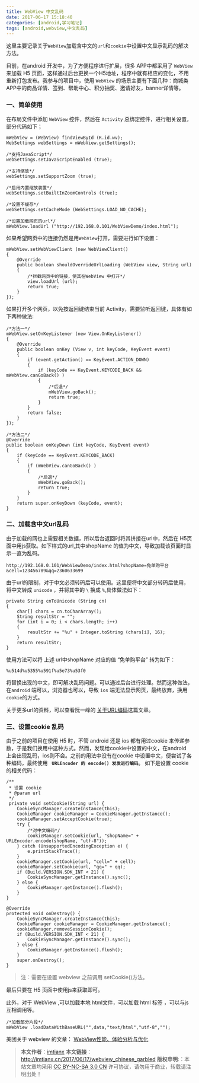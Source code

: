```yaml
---
title: WebView 中文乱码
date: 2017-06-17 15:18:40
categories: [android,学习笔记]
tags: [android,webview,中文乱码]
---
```



这里主要记录关于`WebView`加载含中文的`url`和`cookie`中设置中文显示乱码的解决方法。
<!--more-->
目前，在android 开发中，为了方便程序进行扩展，很多 APP中都采用了  `WebView` 来加载 H5 页面，这样通过后台更换一个H5地址，程序中就有相应的变化，不用重新打包发布。我参与的项目中，使用 `WebView` 的场景主要有下面几种：商城类APP中的商品详情、签到、帮助中心、积分抽奖、邀请好友，banner详情等。


### 一、简单使用
在布局文件中添加 `WebView`  控件，然后在 `Activity` 总绑定控件，进行相关设置，部分代码如下；

```
mWebView = (WebView) findViewById (R.id.wv);
WebSettings webSettings = mWebView.getSettings();

/*支持JavaScript*/
webSettings.setJavaScriptEnabled (true);

/*支持缩放*/
webSettings.setSupportZoom (true);

/*启用内置缩放装置*/
webSettings.setBuiltInZoomControls (true);

/*设置不缓存*/
webSettings.setCacheMode (WebSettings.LOAD_NO_CACHE);

/*设置加载网页的url*/
mWebView.loadUrl ("http://192.168.0.101/WebViewDemo/index.html");
```
如果希望网页中的连接仍然是用`WebView`打开，需要进行如下设置：

```
mWebView.setWebViewClient (new WebViewClient()
{
    @Override
    public boolean shouldOverrideUrlLoading (WebView view, String url)
    {
        /*拦截网页中的链接，使其在WebView 中打开*/
        view.loadUrl (url);
        return true;
    }
});
```

如果打开多个网页，以免按返回键结束当前 Activity，需要监听返回键，具体有如下两种做法:

```
/*方法一*/
mWebView.setOnKeyListener (new View.OnKeyListener()
{
    @Override
    public boolean onKey (View v, int keyCode, KeyEvent event)
    {
        if (event.getAction() == KeyEvent.ACTION_DOWN)
        {
            if (keyCode == KeyEvent.KEYCODE_BACK && mWebView.canGoBack() )
            {
                /*后退*/
                mWebView.goBack();
                return true;
            }
        }
        return false;
    }
});

/*方法二*/
@Override
public boolean onKeyDown (int keyCode, KeyEvent event)
{
    if (keyCode == KeyEvent.KEYCODE_BACK)
    {
        if (mWebView.canGoBack() )
        {
            /*后退*/
            mWebView.goBack();
            return true;
        }
    }
    return super.onKeyDown (keyCode, event);
}
```


### 二、加载含中文url乱码
由于加载的网也上需要相关数据，所以后台返回时将其拼接在url中，然后在 H5页面中用js获取。如下样式的url,其中shopName 的值为中文，导致加载该页面时显示一直为乱码。
```
http://192.168.0.101/WebViewDemo/index.html?shopName=免单购平台&cell=123456789&qq=2360633699
```
由于url的限制，对于中文必须转码后可以使用。这里便将中文部分转码后使用，将中文转成 `unicode` ，并将其中的 `\` 换成 `%`,具体做法如下：
```
private String cnToUnicode (String cn)
{
    char[] chars = cn.toCharArray();
    String resultStr = "";
    for (int i = 0; i < chars.length; i++)
    {
        resultStr += "%u" + Integer.toString (chars[i], 16);
    }
    return resultStr;
}
```
使用方法可以将 上述 url中shopName 对应的值 “免单购平台” 转为如下：
```
%u514d%u5355%u591f%u5e73%u53f0
```
将替换出现的中文，即可解决乱码问题。可以通过后台进行处理。然而这种做法，在`android` 端可以，浏览器也可以，导致 `ios` 端无法显示网页，最终放弃，换用 `cookie`的方式。

关于更多url的资料，可以查看阮一峰的 [关于URL编码](http://www.ruanyifeng.com/blog/2010/02/url_encoding.html)这篇文章。

### 三、设置cookie 乱码
由于之前的项目在使用 H5 时，不管 android 还是 ios 都有用过cookie 来传递参数，于是我们换用中这种方式。然而，发现给cookie中设置的中文，在android 上会出现乱码，ios则不会。之前的用法中没有在cookie 中设置中文，便尝试了各种编码，最终使用 **` URLEncoder 的 encode() 发发进行编码`**。
如下是设置 cookie 的相关代码：

```
/**
 * 设置 cookie
 * @param url
 */
 private void setCookie(String url) {
    CookieSyncManager.createInstance(this);
    CookieManager cookieManager = CookieManager.getInstance();
    cookieManager.setAcceptCookie(true);
    try {
        /*对中文编码*/
        cookieManager.setCookie(url, "shopName=" + URLEncoder.encode(shopName, "utf-8"));
    } catch (UnsupportedEncodingException e) {
        e.printStackTrace();
    }
    cookieManager.setCookie(url, "cell=" + cell);
    cookieManager.setCookie(url, "qq=" + qq);
    if (Build.VERSION.SDK_INT < 21) {
        CookieSyncManager.getInstance().sync();
    } else {
        CookieManager.getInstance().flush();
    }
}

@Override
protected void onDestroy() {
    CookieSyncManager.createInstance(this);
    CookieManager cookieManager = CookieManager.getInstance();
    cookieManager.removeSessionCookie();
    if (Build.VERSION.SDK_INT < 21) {
        CookieSyncManager.getInstance().sync();
    } else {
        CookieManager.getInstance().flush();
    }
    super.onDestroy();
}
```

> 注：需要在设置 webview 之前调用 setCookie()方法。

最后只要在 H5 页面中使用js来获取即可。

此外，对于 WebView ,可以加载本地 html文件，可以加载 html 标签 ，可以与js互相调用等。
```
/*加载部分片段*/
mWebView .loadDataWithBaseURL("",data,"text/html","utf-8","");
```
美团关于 webview 的文章：
[WebView性能、体验分析与优化](http://tech.meituan.com/WebViewPerf.html)

> **本文作者**：[imtianx](http://imtianx.cn/about)
> **本文链接**：http://imtianx.cn/2017/06/17/webview_chinese_garbled
> **版权申明**:：本站文章均采用 [CC BY-NC-SA 3.0 CN](http://creativecommons.org/licenses/by-nc-sa/3.0/cn/) 许可协议，请勿用于商业，转载请注明出处！



 

